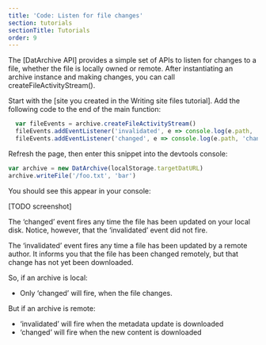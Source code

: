 ```yaml
---
title: 'Code: Listen for file changes'
section: tutorials
sectionTitle: Tutorials
order: 9
---
```


The [DatArchive API] provides a simple set of APIs to listen for changes to a file, whether the file is locally owned or remote. After instantiating an archive instance and making changes, you can call createFileActivityStream().

Start with the [site you created in the Writing site files tutorial]. Add the following code to the end of the main function:

```js
  var fileEvents = archive.createFileActivityStream()
  fileEvents.addEventListener('invalidated', e => console.log(e.path, 'invalidated'))
  fileEvents.addEventListener('changed', e => console.log(e.path, 'changed')
```

Refresh the page, then enter this snippet into the devtools console:

```js
var archive = new DatArchive(localStorage.targetDatURL)
archive.writeFile('/foo.txt', 'bar')
```

You should see this appear in your console:

[TODO screenshot]

The ‘changed’ event fires any time the file has been updated on your local disk. Notice, however, that the ‘invalidated’ event did not fire.

The ‘invalidated’ event fires any time a file has been updated by a remote author. It informs you that the file has been changed remotely, but that change has not yet been downloaded.

So, if an archive is local:

- Only ‘changed’ will fire, when the file changes.

But if an archive is remote:

- ‘invalidated’ will fire when the metadata update is downloaded
- ‘changed’ will fire when the new content is downloaded
